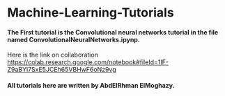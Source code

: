 # Machine-Learning-Tutorials


#### The First tutorial is the Convolutional neural networks tutorial in the file named ConvolutionalNeuralNetworks.ipynp.
Here is the link on collaboration https://colab.research.google.com/notebook#fileId=1IF-Z9aBYl7SxE5JCEh65VBHwF6oNz9vg

#### All tutorials here are written by AbdElRhman ElMoghazy.
